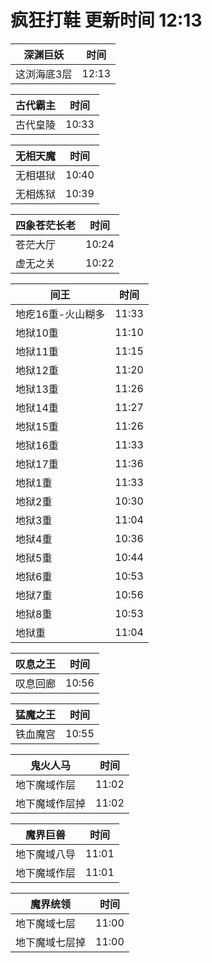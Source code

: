 # 疯狂打鞋 更新时间 12:13

| 深渊巨妖   | 时间    |
|--------|-------|
| 这浏海底3层 | 12:13 |

| 古代霸主   | 时间    |
|--------|-------|
| 古代皇陵 | 10:33 |

| 无相天魔   | 时间    |
|--------|-------|
| 无相堪狱 | 10:40 |
| 无相炼狱 | 10:39 |

| 四象苍茫长老   | 时间    |
|--------|-------|
| 苍茫大厅 | 10:24 |
| 虚无之关 | 10:22 |

| 间王   | 时间    |
|--------|-------|
| 地疙16重-火山糊多 | 11:33 |
| 地狱10重 | 11:10 |
| 地狱11重 | 11:15 |
| 地狱12重 | 11:20 |
| 地狱13重 | 11:26 |
| 地狱14重 | 11:27 |
| 地狱15重 | 11:26 |
| 地狱16重 | 11:33 |
| 地狱17重 | 11:36 |
| 地狱1重 | 11:33 |
| 地狱2重 | 10:30 |
| 地狱3重 | 11:04 |
| 地狱4重 | 10:36 |
| 地狱5重 | 10:44 |
| 地狱6重 | 10:53 |
| 地狱7重 | 10:56 |
| 地狱8重 | 10:53 |
| 地狱重 | 11:04 |

| 叹息之王   | 时间    |
|--------|-------|
| 叹息回廊 | 10:56 |

| 猛魔之王   | 时间    |
|--------|-------|
| 铁血魔宫 | 10:55 |

| 鬼火人马   | 时间    |
|--------|-------|
| 地下魔域作层 | 11:02 |
| 地下魔域作层掉 | 11:02 |

| 魔界巨兽   | 时间    |
|--------|-------|
| 地下魔域八导 | 11:01 |
| 地下魔域作层 | 11:01 |

| 魔界统领   | 时间    |
|--------|-------|
| 地下魔域七层 | 11:00 |
| 地下魔域七层掉 | 11:00 |